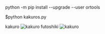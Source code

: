 python -m pip install --upgrade --user ortools

$python kakuros.py

kakuro
![kakuro](https://www.researchgate.net/profile/Yoav_Fekete/publication/272483686/figure/fig1/AS:294717364424726@1447277503662/Constraints-for-the-Kakuro-instance-of-Figure-5a.png)
futoshiki
![kakuro](https://upload.wikimedia.org/wikipedia/commons/thumb/7/7e/Futoshiki1c.png/200px-Futoshiki1c.png)


